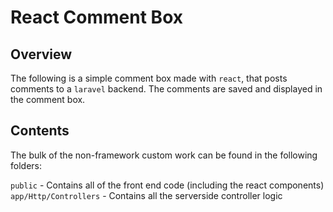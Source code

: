 # React Comment Box
## Overview
The following is a simple comment box made with `react`, that posts comments to a `laravel` backend.  The comments are saved and displayed in the comment box.

## Contents
The bulk of the non-framework custom work can be found in the following folders:  

`public` - Contains all of the front end code (including the react components)  
`app/Http/Controllers` - Contains all the serverside controller logic
